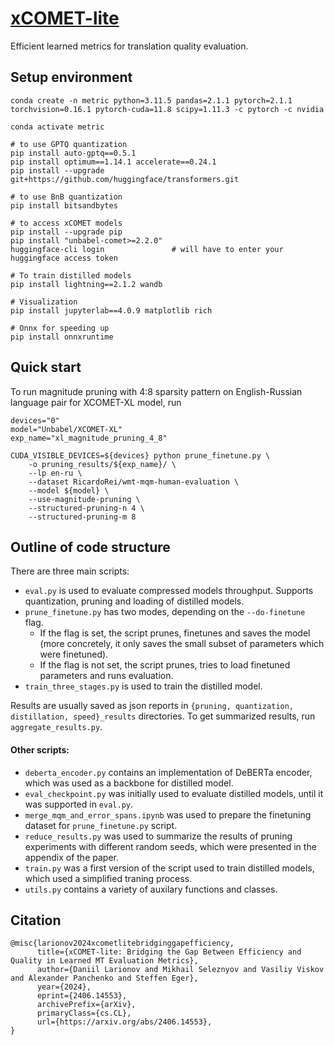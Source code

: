 # [xCOMET-lite](https://openreview.net/pdf?id=lWxYx8vt5R)

Efficient learned metrics for translation quality evaluation.


## Setup environment
```
conda create -n metric python=3.11.5 pandas=2.1.1 pytorch=2.1.1 torchvision=0.16.1 pytorch-cuda=11.8 scipy=1.11.3 -c pytorch -c nvidia

conda activate metric

# to use GPTQ quantization
pip install auto-gptq==0.5.1
pip install optimum==1.14.1 accelerate==0.24.1
pip install --upgrade git+https://github.com/huggingface/transformers.git

# to use BnB quantization
pip install bitsandbytes

# to access xCOMET models
pip install --upgrade pip
pip install "unbabel-comet>=2.2.0"
huggingface-cli login               # will have to enter your huggingface access token

# To train distilled models
pip install lightning==2.1.2 wandb

# Visualization
pip install jupyterlab==4.0.9 matplotlib rich

# Onnx for speeding up
pip install onnxruntime
```

## Quick start

To run magnitude pruning with 4:8 sparsity pattern on English-Russian language pair for XCOMET-XL model, run
```
devices="0"
model="Unbabel/XCOMET-XL"
exp_name="xl_magnitude_pruning_4_8"

CUDA_VISIBLE_DEVICES=${devices} python prune_finetune.py \
    -o pruning_results/${exp_name}/ \
    --lp en-ru \
    --dataset RicardoRei/wmt-mqm-human-evaluation \
    --model ${model} \
    --use-magnitude-pruning \
    --structured-pruning-n 4 \
    --structured-pruning-m 8
```

## Outline of code structure

There are three main scripts:
- `eval.py` is used to evaluate compressed models throughput. Supports quantization, pruning and loading of distilled models.
- `prune_finetune.py` has two modes, depending on the `--do-finetune` flag.
  - If the flag is set, the script prunes, finetunes and saves the model (more concretely, it only saves the small subset of parameters which were finetuned).
  - If the flag is not set, the script prunes, tries to load finetuned parameters and runs evaluation.
- `train_three_stages.py` is used to train the distilled model.

Results are usually saved as json reports in `{pruning, quantization, distillation, speed}_results` directories. To get summarized results, run `aggregate_results.py`.

#### Other scripts:
- `deberta_encoder.py` contains an implementation of DeBERTa encoder, which was used as a backbone for distilled model.
- `eval_checkpoint.py` was initially used to evaluate distilled models, until it was supported in `eval.py`.
- `merge_mqm_and_error_spans.ipynb` was used to prepare the finetuning dataset for `prune_finetune.py` script.
- `reduce_results.py` was used to summarize the results of pruning experiments with different random seeds, which were presented in the appendix of the paper.
- `train.py` was a first version of the script used to train distilled models, which used a simplified traning process.
- `utils.py` contains a variety of auxilary functions and classes.

## Citation

```
@misc{larionov2024xcometlitebridginggapefficiency,
      title={xCOMET-lite: Bridging the Gap Between Efficiency and Quality in Learned MT Evaluation Metrics}, 
      author={Daniil Larionov and Mikhail Seleznyov and Vasiliy Viskov and Alexander Panchenko and Steffen Eger},
      year={2024},
      eprint={2406.14553},
      archivePrefix={arXiv},
      primaryClass={cs.CL},
      url={https://arxiv.org/abs/2406.14553}, 
}
```